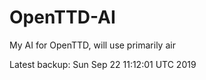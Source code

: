 # OpenTTD-AI
My AI for OpenTTD, will use primarily air

Latest backup: Sun Sep 22 11:12:01 UTC 2019
